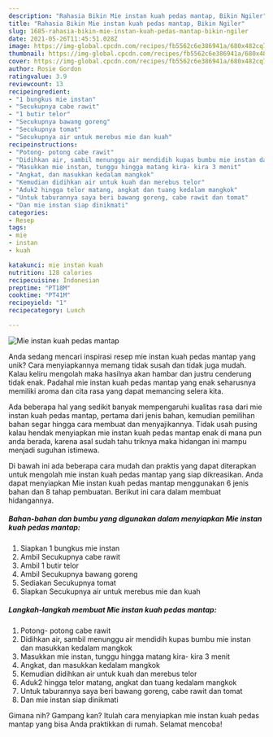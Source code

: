 ```yaml
---
description: "Rahasia Bikin Mie instan kuah pedas mantap, Bikin Ngiler"
title: "Rahasia Bikin Mie instan kuah pedas mantap, Bikin Ngiler"
slug: 1685-rahasia-bikin-mie-instan-kuah-pedas-mantap-bikin-ngiler
date: 2021-05-26T11:45:51.028Z
image: https://img-global.cpcdn.com/recipes/fb5562c6e386941a/680x482cq70/mie-instan-kuah-pedas-mantap-foto-resep-utama.jpg
thumbnail: https://img-global.cpcdn.com/recipes/fb5562c6e386941a/680x482cq70/mie-instan-kuah-pedas-mantap-foto-resep-utama.jpg
cover: https://img-global.cpcdn.com/recipes/fb5562c6e386941a/680x482cq70/mie-instan-kuah-pedas-mantap-foto-resep-utama.jpg
author: Rosie Gordon
ratingvalue: 3.9
reviewcount: 13
recipeingredient:
- "1 bungkus mie instan"
- "Secukupnya cabe rawit"
- "1 butir telor"
- "Secukupnya bawang goreng"
- "Secukupnya tomat"
- "Secukupnya air untuk merebus mie dan kuah"
recipeinstructions:
- "Potong- potong cabe rawit"
- "Didihkan air, sambil menunggu air mendidih kupas bumbu mie instan dan masukkan kedalam mangkok"
- "Masukkan mie instan, tunggu hingga matang kira- kira 3 menit"
- "Angkat, dan masukkan kedalam mangkok"
- "Kemudian didihkan air untuk kuah dan merebus telor"
- "Aduk2 hingga telor matang, angkat dan tuang kedalam mangkok"
- "Untuk taburannya saya beri bawang goreng, cabe rawit dan tomat"
- "Dan mie instan siap dinikmati"
categories:
- Resep
tags:
- mie
- instan
- kuah

katakunci: mie instan kuah 
nutrition: 128 calories
recipecuisine: Indonesian
preptime: "PT18M"
cooktime: "PT41M"
recipeyield: "1"
recipecategory: Lunch

---
```



![Mie instan kuah pedas mantap](https://img-global.cpcdn.com/recipes/fb5562c6e386941a/680x482cq70/mie-instan-kuah-pedas-mantap-foto-resep-utama.jpg)

Anda sedang mencari inspirasi resep mie instan kuah pedas mantap yang unik? Cara menyiapkannya memang tidak susah dan tidak juga mudah. Kalau keliru mengolah maka hasilnya akan hambar dan justru cenderung tidak enak. Padahal mie instan kuah pedas mantap yang enak seharusnya memiliki aroma dan cita rasa yang dapat memancing selera kita.



Ada beberapa hal yang sedikit banyak mempengaruhi kualitas rasa dari mie instan kuah pedas mantap, pertama dari jenis bahan, kemudian pemilihan bahan segar hingga cara membuat dan menyajikannya. Tidak usah pusing kalau hendak menyiapkan mie instan kuah pedas mantap enak di mana pun anda berada, karena asal sudah tahu triknya maka hidangan ini mampu menjadi suguhan istimewa.


Di bawah ini ada beberapa cara mudah dan praktis yang dapat diterapkan untuk mengolah mie instan kuah pedas mantap yang siap dikreasikan. Anda dapat menyiapkan Mie instan kuah pedas mantap menggunakan 6 jenis bahan dan 8 tahap pembuatan. Berikut ini cara dalam membuat hidangannya.

<!--inarticleads1-->

##### Bahan-bahan dan bumbu yang digunakan dalam menyiapkan Mie instan kuah pedas mantap:

1. Siapkan 1 bungkus mie instan
1. Ambil Secukupnya cabe rawit
1. Ambil 1 butir telor
1. Ambil Secukupnya bawang goreng
1. Sediakan Secukupnya tomat
1. Siapkan Secukupnya air untuk merebus mie dan kuah




<!--inarticleads2-->

##### Langkah-langkah membuat Mie instan kuah pedas mantap:

1. Potong- potong cabe rawit
1. Didihkan air, sambil menunggu air mendidih kupas bumbu mie instan dan masukkan kedalam mangkok
1. Masukkan mie instan, tunggu hingga matang kira- kira 3 menit
1. Angkat, dan masukkan kedalam mangkok
1. Kemudian didihkan air untuk kuah dan merebus telor
1. Aduk2 hingga telor matang, angkat dan tuang kedalam mangkok
1. Untuk taburannya saya beri bawang goreng, cabe rawit dan tomat
1. Dan mie instan siap dinikmati




Gimana nih? Gampang kan? Itulah cara menyiapkan mie instan kuah pedas mantap yang bisa Anda praktikkan di rumah. Selamat mencoba!
